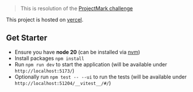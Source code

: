 > This is resolution of the [ProjectMark challenge][requirements]

This project is hosted on [vercel][vercel-project].

## Get Starter

- Ensure you have **node 20** (can be installed via [nvm][nvm-website])
- Install packages `npm install`
- Run `npm run dev` to start the application (will be available under `http://localhost:5173/`)
- Optionally run `npm test -- --ui` to run the tests (will be available under `http://localhost:51204/__vitest__/#/`)

<!-- Links -->

[vercel-project]: https://vercel.com/riderman-de-sousa-barbosas-projects/projectmark-tic-tac-toe-resolution
[nvm-website]: https://github.com/nvm-sh/nvm
[requirements]: https://docs.google.com/document/d/1DrBBf1D5wKW0ieYrWaBEiZIspRhx4d0GZ6SYYHWMuDk/edit
